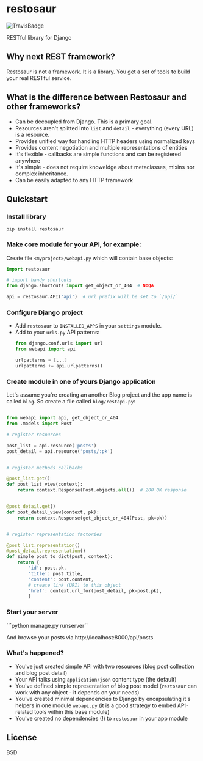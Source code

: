 # restosaur

![TravisBadge](https://travis-ci.org/marcinn/restosaur.svg?branch=master)


RESTful library for Django


## Why next REST framework?

Restosaur is not a framework. It is a library.
You get a set of tools to build your real RESTful service.


## What is the difference between Restosaur and other frameworks?

  * Can be decoupled from Django. This is a primary goal.
  * Resources aren't splitted into `list` and `detail` - everything (every URL) is a resource.
  * Provides unified way for handling HTTP headers using normalized keys
  * Provides content negotiation and multiple representations of entities
  * It's flexible - callbacks are simple functions and can be registered anywhere
  * It's simple - does not require knoweldge about metaclasses, mixins nor complex inheritance.
  * Can be easily adapted to any HTTP framework


## Quickstart

### Install library

```pip install restosaur```

### Make core module for your API, for example:

Create file `<myproject>/webapi.py` which will contain base objects:

```python
import restosaur

# import handy shortcuts
from django.shortcuts import get_object_or_404  # NOQA

api = restosaur.API('api')  # url prefix will be set to `/api/`
```

### Configure Django project

  * Add `restosaur` to `INSTALLED_APPS` in your `settings` module.
  * Add to your `urls.py` API patterns:
    ```python
    from django.conf.urls import url
    from webapi import api
    
    urlpatterns = [...]
    urlpatterns += api.urlpatterns()
    ```

### Create module in one of yours Django application

Let's assume you're creating an another Blog project and the app name is called `blog`.
So create a file called `blog/restapi.py`:

```python

from webapi import api, get_object_or_404
from .models import Post

# register resources

post_list = api.resource('posts')
post_detail = api.resource('posts/:pk')


# register methods callbacks 

@post_list.get()
def post_list_view(context):
    return context.Response(Post.objects.all())  # 200 OK response


@post_detail.get()
def post_detail_view(context, pk):
    return context.Response(get_object_or_404(Post, pk=pk))


# register representation factories

@post_list.representation()
@post_detail.representation()
def simple_post_to_dict(post, context):
    return {
        'id': post.pk,
        'title': post.title,
        'content': post.content,
        # create link (URI) to this object
        'href': context.url_for(post_detail, pk=post.pk),
        }
```

### Start your server

```python manage.py runserver``

And browse your posts via http://localhost:8000/api/posts

### What's happened?

* You've just created simple API with two resources (blog post collection and blog post detail)
* Your API talks using `application/json` content type (the default)
* You've defined simple representation of blog post model (`restosaur` can work with any object - it depends on your needs)
* You've created minimal dependencies to Django by encapsulating it's helpers in one module `webapi.py` (it is a good strategy to embed API-related tools within this base module)
* You've created no dependencies (!) to `restosaur` in your app module

## License

BSD
